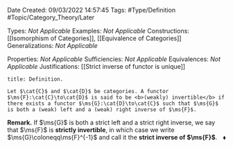 <div class="topSpace"></div>

Date Created: 09/03/2022 14:57:45
Tags: #Type/Definition #Topic/Category_Theory/Later

Types: <i>Not Applicable</i>
Examples: <i>Not Applicable</i>
Constructions: [[Isomorphism of Categories]], [[Equivalence of Categories]]
Generalizations: <i>Not Applicable</i>

Properties: <i>Not Applicable</i>
Sufficiencies: <i>Not Applicable</i>
Equivalences: <i>Not Applicable</i>
Justifications: [[Strict inverse of functor is unique]]

``` ad-Definition
title: Definition.

Let $\cat{C}$ and $\cat{D}$ be categories. A functor $\ms{F}:\cat{C}\to\cat{D}$ is said to be <b>(weakly) invertible</b> if there exists a functor $\ms{G}:\cat{D}\to\cat{C}$ such that $\ms{G}$ is both a (weak) left and a (weak) right inverse of $\ms{F}$.

```

<b>Remark.</b> If $\ms{G}$ is both a strict left and a strict right inverse, we say that $\ms{F}$ is <b>strictly invertible</b>, in which case we write $\ms{G}\coloneqq\ms{F}^{-1}$ and call it the <b>strict inverse of $\ms{F}$</b>.<span style="float:right;">$\blacklozenge$</span>
